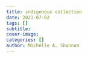 ```yaml
---
title: indigenous collection
date: 2021-07-02
tags: []
subtitle: 
cover-image: 
categories: []
author: Michelle A. Shannon
---
```

